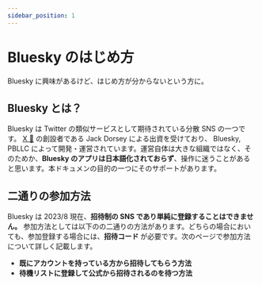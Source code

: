 ```yaml
---
sidebar_position: 1
---
```


# Bluesky のはじめ方

Bluesky に興味があるけど、はじめ方が分からないという方に。

## Bluesky とは？

Bluesky は Twitter の類似サービスとして期待されている分散 SNS の一つです。 [X 📖](/docs/extras/reference#x-旧-twitter) の創設者である Jack Dorsey による出資を受けており、 Bluesky, PBLLC によって開発・運営されています。運営自体は大きな組織ではなく、そのためか、**Bluesky のアプリは日本語化されておらず**、操作に迷うことがあると思います。本ドキュメンの目的の一つにそのサポートがあります。

## 二通りの参加方法

Bluesky は 2023/8 現在、**招待制の SNS であり単純に登録することはできません。** 参加方法としては以下のの二通りの方法があります。どちらの場合においても、参加登録する場合には、**招待コード** が必要です。次のページで参加方法について詳しく記載します。

- **既にアカウントを持っている方から招待してもらう方法**
- **待機リストに登録して公式から招待されるのを待つ方法**
